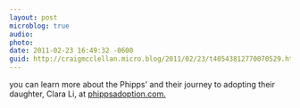 ```yaml
---
layout: post
microblog: true
audio: 
photo: 
date: 2011-02-23 16:49:32 -0600
guid: http://craigmcclellan.micro.blog/2011/02/23/t40543812770070529.html
---
```

you can learn more about the Phipps' and their journey to adopting their daughter, Clara Li, at [phippsadoption.com.](http://phippsadoption.com.)
